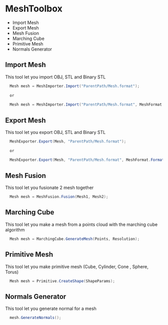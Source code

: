# MeshToolbox
- Import Mesh
- Export Mesh
- Mesh Fusion
- Marching Cube
- Primitive Mesh
- Normals Generator

## Import Mesh
This tool let you import OBJ, STL and Binary STL

```csharp
  Mesh mesh = MeshImporter.Import("ParentPath/Mesh.format");
  
  or
  
  Mesh mesh = MeshImporter.Import("ParentPath/Mesh.format", MeshFormat.Format);
```

## Export Mesh
This tool let you export OBJ, STL and Binary STL

```csharp
  MeshExporter.Export(Mesh, "ParentPath/Mesh.format");
  
  or
  
  MeshExporter.Export(Mesh, "ParentPath/Mesh.format", MeshFormat.Format);
```

## Mesh Fusion
This tool let you fusionate 2 mesh together

```csharp
  Mesh mesh = MeshFusion.Fusion(Mesh1, Mesh2);
```

## Marching Cube
This tool let you make a mesh from a points cloud with the marching cube algorithm

```csharp
  Mesh mesh = MarchingCube.GenerateMesh(Points, Resolution);
```

## Primitive Mesh
This tool let you make primitive mesh (Cube, Cylinder, Cone , Sphere, Torus)

```csharp
  Mesh mesh = Primitive.CreateShape(ShapeParams);
```

## Normals Generator
This tool let you generate normal for a mesh

```csharp
  mesh.GenerateNormals();
```

